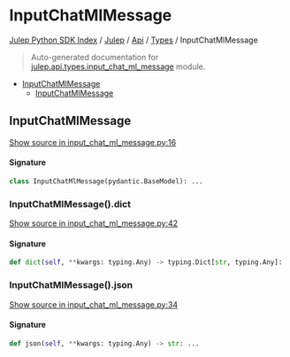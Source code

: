 # InputChatMlMessage

[Julep Python SDK Index](../../../README.md#julep-python-sdk-index) / [Julep](../../index.md#julep) / [Api](../index.md#api) / [Types](./index.md#types) / InputChatMlMessage

> Auto-generated documentation for [julep.api.types.input_chat_ml_message](../../../../../../../julep/api/types/input_chat_ml_message.py) module.

- [InputChatMlMessage](#inputchatmlmessage)
  - [InputChatMlMessage](#inputchatmlmessage-1)

## InputChatMlMessage

[Show source in input_chat_ml_message.py:16](../../../../../../../julep/api/types/input_chat_ml_message.py#L16)

#### Signature

```python
class InputChatMlMessage(pydantic.BaseModel): ...
```

### InputChatMlMessage().dict

[Show source in input_chat_ml_message.py:42](../../../../../../../julep/api/types/input_chat_ml_message.py#L42)

#### Signature

```python
def dict(self, **kwargs: typing.Any) -> typing.Dict[str, typing.Any]: ...
```

### InputChatMlMessage().json

[Show source in input_chat_ml_message.py:34](../../../../../../../julep/api/types/input_chat_ml_message.py#L34)

#### Signature

```python
def json(self, **kwargs: typing.Any) -> str: ...
```